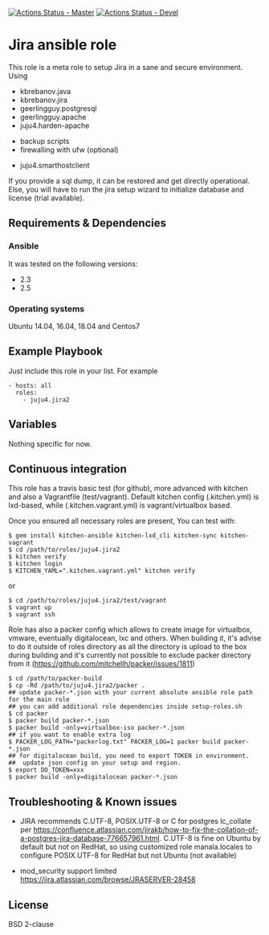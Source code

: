 [![Actions Status - Master](https://github.com/juju4/ansible-jira2/workflows/AnsibleCI/badge.svg)](https://github.com/juju4/ansible-jira2/actions?query=branch%3Amaster)
[![Actions Status - Devel](https://github.com/juju4/ansible-jira2/workflows/AnsibleCI/badge.svg?branch=devel)](https://github.com/juju4/ansible-jira2/actions?query=branch%3Adevel)

# Jira ansible role

This role is a meta role to setup Jira in a sane and secure environment. Using
- kbrebanov.java
- kbrebanov.jira
- geerlingguy.postgresql
- geerlingguy.apache
- juju4.harden-apache
+ backup scripts
+ firewalling with ufw
(optional)
- juju4.smarthostclient

If you provide a sql dump, it can be restored and get directly operational.
Else, you will have to run the jira setup wizard to initialize database and license (trial available).

## Requirements & Dependencies

### Ansible
It was tested on the following versions:
 * 2.3
 * 2.5

### Operating systems

Ubuntu 14.04, 16.04, 18.04 and Centos7

## Example Playbook

Just include this role in your list.
For example

```
- hosts: all
  roles:
    - juju4.jira2
```

## Variables

Nothing specific for now.

## Continuous integration

This role has a travis basic test (for github), more advanced with kitchen and also a Vagrantfile (test/vagrant).
Default kitchen config (.kitchen.yml) is lxd-based, while (.kitchen.vagrant.yml) is vagrant/virtualbox based.

Once you ensured all necessary roles are present, You can test with:
```
$ gem install kitchen-ansible kitchen-lxd_cli kitchen-sync kitchen-vagrant
$ cd /path/to/roles/juju4.jira2
$ kitchen verify
$ kitchen login
$ KITCHEN_YAML=".kitchen.vagrant.yml" kitchen verify
```
or
```
$ cd /path/to/roles/juju4.jira2/test/vagrant
$ vagrant up
$ vagrant ssh
```

Role has also a packer config which allows to create image for virtualbox, vmware, eventually digitalocean, lxc and others.
When building it, it's advise to do it outside of roles directory as all the directory is upload to the box during building
and it's currently not possible to exclude packer directory from it (https://github.com/mitchellh/packer/issues/1811)
```
$ cd /path/to/packer-build
$ cp -Rd /path/to/juju4.jira2/packer .
## update packer-*.json with your current absolute ansible role path for the main role
## you can add additional role dependencies inside setup-roles.sh
$ cd packer
$ packer build packer-*.json
$ packer build -only=virtualbox-iso packer-*.json
## if you want to enable extra log
$ PACKER_LOG_PATH="packerlog.txt" PACKER_LOG=1 packer build packer-*.json
## for digitalocean build, you need to export TOKEN in environment.
##  update json config on your setup and region.
$ export DO_TOKEN=xxx
$ packer build -only=digitalocean packer-*.json
```

## Troubleshooting & Known issues

* JIRA recommends C.UTF-8, POSIX.UTF-8 or C for postgres lc_collate per https://confluence.atlassian.com/jirakb/how-to-fix-the-collation-of-a-postgres-jira-database-776657961.html.
C.UTF-8 is fine on Ubuntu by default but not on RedHat, so using customized role manala.locales to configure POSIX.UTF-8 for RedHat but not Ubuntu (not available)

* mod_security support limited
https://jira.atlassian.com/browse/JRASERVER-28458

## License

BSD 2-clause
